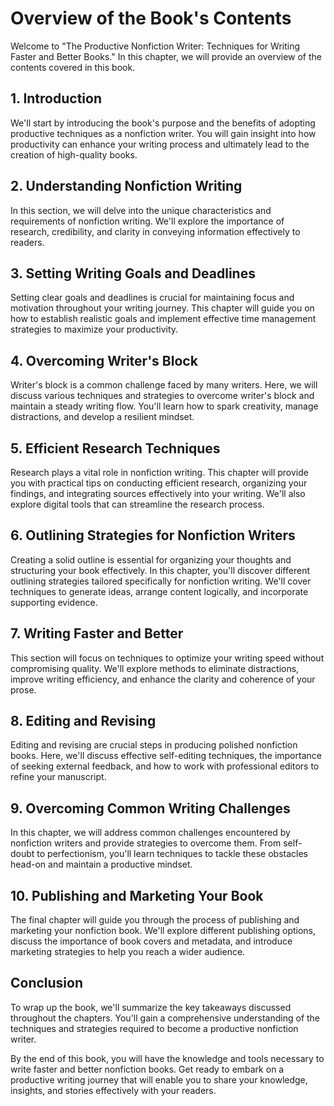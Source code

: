 Overview of the Book's Contents
==========================================

Welcome to "The Productive Nonfiction Writer: Techniques for Writing Faster and Better Books." In this chapter, we will provide an overview of the contents covered in this book.

**1. Introduction**
-------------------

We'll start by introducing the book's purpose and the benefits of adopting productive techniques as a nonfiction writer. You will gain insight into how productivity can enhance your writing process and ultimately lead to the creation of high-quality books.

**2. Understanding Nonfiction Writing**
---------------------------------------

In this section, we will delve into the unique characteristics and requirements of nonfiction writing. We'll explore the importance of research, credibility, and clarity in conveying information effectively to readers.

**3. Setting Writing Goals and Deadlines**
------------------------------------------

Setting clear goals and deadlines is crucial for maintaining focus and motivation throughout your writing journey. This chapter will guide you on how to establish realistic goals and implement effective time management strategies to maximize your productivity.

**4. Overcoming Writer's Block**
--------------------------------

Writer's block is a common challenge faced by many writers. Here, we will discuss various techniques and strategies to overcome writer's block and maintain a steady writing flow. You'll learn how to spark creativity, manage distractions, and develop a resilient mindset.

**5. Efficient Research Techniques**
------------------------------------

Research plays a vital role in nonfiction writing. This chapter will provide you with practical tips on conducting efficient research, organizing your findings, and integrating sources effectively into your writing. We'll also explore digital tools that can streamline the research process.

**6. Outlining Strategies for Nonfiction Writers**
--------------------------------------------------

Creating a solid outline is essential for organizing your thoughts and structuring your book effectively. In this chapter, you'll discover different outlining strategies tailored specifically for nonfiction writing. We'll cover techniques to generate ideas, arrange content logically, and incorporate supporting evidence.

**7. Writing Faster and Better**
--------------------------------

This section will focus on techniques to optimize your writing speed without compromising quality. We'll explore methods to eliminate distractions, improve writing efficiency, and enhance the clarity and coherence of your prose.

**8. Editing and Revising**
---------------------------

Editing and revising are crucial steps in producing polished nonfiction books. Here, we'll discuss effective self-editing techniques, the importance of seeking external feedback, and how to work with professional editors to refine your manuscript.

**9. Overcoming Common Writing Challenges**
-------------------------------------------

In this chapter, we will address common challenges encountered by nonfiction writers and provide strategies to overcome them. From self-doubt to perfectionism, you'll learn techniques to tackle these obstacles head-on and maintain a productive mindset.

**10. Publishing and Marketing Your Book**
------------------------------------------

The final chapter will guide you through the process of publishing and marketing your nonfiction book. We'll explore different publishing options, discuss the importance of book covers and metadata, and introduce marketing strategies to help you reach a wider audience.

**Conclusion**
--------------

To wrap up the book, we'll summarize the key takeaways discussed throughout the chapters. You'll gain a comprehensive understanding of the techniques and strategies required to become a productive nonfiction writer.

By the end of this book, you will have the knowledge and tools necessary to write faster and better nonfiction books. Get ready to embark on a productive writing journey that will enable you to share your knowledge, insights, and stories effectively with your readers.
